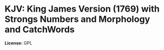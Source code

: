 # KJV: King James Version (1769) with Strongs Numbers and Morphology and CatchWords

**License:** GPL